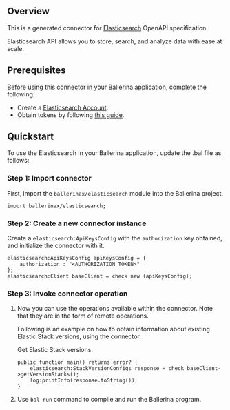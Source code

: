 ## Overview
This is a generated connector for [Elasticsearch](https://cloud.elastic.co/api/v1/api-docs/spec.json) OpenAPI specification. 

Elasticsearch API allows you to store, search, and analyze data with ease at scale.

## Prerequisites

Before using this connector in your Ballerina application, complete the following:

* Create a [Elasticsearch Account](https://cloud.elastic.co/registration).
* Obtain tokens by following [this guide](https://www.elastic.co/guide/en/elasticsearch/reference/current/security-api.html#security-token-apis).

## Quickstart

To use the Elasticsearch in your Ballerina application, update the .bal file as follows:

### Step 1: Import connector
First, import the `ballerinax/elasticsearch` module into the Ballerina project.
```ballerina
import ballerinax/elasticsearch;
```

### Step 2: Create a new connector instance
Create a `elasticsearch:ApiKeysConfig` with the `authorization` key obtained, and initialize the connector with it.
```ballerina
elasticsearch:ApiKeysConfig apiKeysConfig = {
    authorization : "<AUTHORIZATION_TOKEN>"
};
elasticsearch:Client baseClient = check new (apiKeysConfig);
```

### Step 3: Invoke connector operation
1. Now you can use the operations available within the connector. Note that they are in the form of remote operations.

    Following is an example on how to obtain information about existing Elastic Stack versions, using the connector.

    Get Elastic Stack versions.

    ```ballerina
    public function main() returns error? {
        elasticsearch:StackVersionConfigs response = check baseClient->getVersionStacks();
        log:printInfo(response.toString());
    }
    ``` 

2. Use `bal run` command to compile and run the Ballerina program.